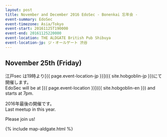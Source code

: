 ```yaml
---
layout: post
title: November and December 2016 EdoSec - Bonenkai 忘年会 -
event-summary: EdoSec
event-timezone: Asia/Tokyo
event-start: 20161125T190000
event-end: 20161125220000
event-location: THE ALDGATE British Pub Shibuya
event-location-jp: ジ・オールゲート 渋谷 
---
```

<p></p>
<h2>November 25th (Friday)</h2>

江戸sec は19時より[{{ page.event-location-jp }}]({{ site.hobgoblin-jp }})にて開催します。<br>
EdoSec will be at [{{ page.event-location }}]({{ site.hobgoblin-en }}) and starts at 7pm.<br>
<p></p>
2016年最後の開催です。<br>
Last meetup in this year.<br>
<p></p>
Please join us!<br>

{% include map-aldgate.html %}
